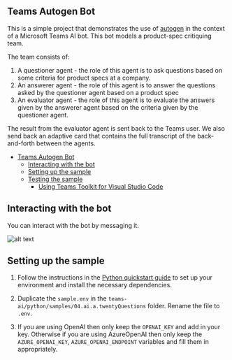 ## Teams Autogen Bot

This is a simple project that demonstrates the use of [autogen](https://github.com/microsoft/autogen) in the context of a Microsoft Teams AI bot.
This bot models a product-spec critiquing team. 

The team consists of:
1. A questioner agent - the role of this agent is to ask questions based on some criteria for product specs at a company.
2. An answerer agent - the role of this agent is to answer the questions asked by the questioner agent based on a product spec
3. An evaluator agent - the role of this agent is to evaluate the answers given by the answerer agent based on the criteria given by the questioner agent.

The result from the evaluator agent is sent back to the Teams user. We also send back an adaptive card that contains the full transcript of the back-and-forth between the agents.

<!-- @import "[TOC]" {cmd="toc" depthFrom=1 depthTo=6 orderedList=false} -->

<!-- code_chunk_output -->

- [Teams Autogen Bot](#teams-autogen-bot)
  - [Interacting with the bot](#interacting-with-the-bot)
  - [Setting up the sample](#setting-up-the-sample)
  - [Testing the sample](#testing-the-sample)
    - [Using Teams Toolkit for Visual Studio Code](#using-teams-toolkit-for-visual-studio-code)

<!-- /code_chunk_output -->

## Interacting with the bot

You can interact with the bot by messaging it.

![alt text](image.png)

## Setting up the sample

1. Follow the instructions in the [Python quickstart guide](../../../getting-started/QUICKSTART.md#python-quickstart) to set up your environment and install the necessary dependencies.

1. Duplicate the `sample.env` in the `teams-ai/python/samples/04.ai.a.twentyQuestions` folder. Rename the file to `.env`. 

1. If you are using OpenAI then only keep the `OPENAI_KEY` and add in your key. Otherwise if you are using AzureOpenAI then only keep the `AZURE_OPENAI_KEY`, `AZURE_OPENAI_ENDPOINT` variables and fill them in appropriately.
